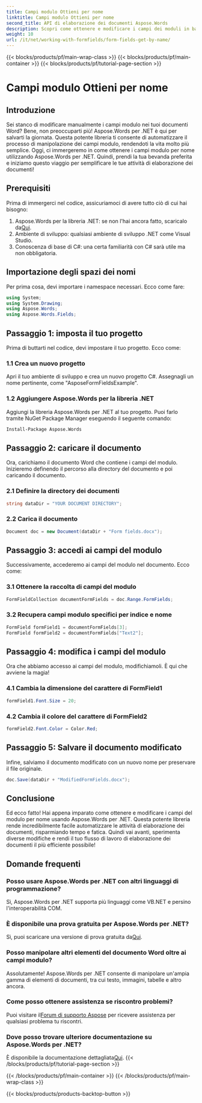 ```yaml
---
title: Campi modulo Ottieni per nome
linktitle: Campi modulo Ottieni per nome
second_title: API di elaborazione dei documenti Aspose.Words
description: Scopri come ottenere e modificare i campi dei moduli in base al nome nei documenti Word utilizzando Aspose.Words per .NET con questa guida dettagliata e dettagliata.
weight: 10
url: /it/net/working-with-formfields/form-fields-get-by-name/
---
```


{{< blocks/products/pf/main-wrap-class >}}
{{< blocks/products/pf/main-container >}}
{{< blocks/products/pf/tutorial-page-section >}}

# Campi modulo Ottieni per nome

## Introduzione

Sei stanco di modificare manualmente i campi modulo nei tuoi documenti Word? Bene, non preoccuparti più! Aspose.Words per .NET è qui per salvarti la giornata. Questa potente libreria ti consente di automatizzare il processo di manipolazione dei campi modulo, rendendoti la vita molto più semplice. Oggi, ci immergeremo in come ottenere i campi modulo per nome utilizzando Aspose.Words per .NET. Quindi, prendi la tua bevanda preferita e iniziamo questo viaggio per semplificare le tue attività di elaborazione dei documenti!

## Prerequisiti

Prima di immergerci nel codice, assicuriamoci di avere tutto ciò di cui hai bisogno:

1.  Aspose.Words per la libreria .NET: se non l'hai ancora fatto, scaricalo da[Qui](https://releases.aspose.com/words/net/).
2. Ambiente di sviluppo: qualsiasi ambiente di sviluppo .NET come Visual Studio.
3. Conoscenza di base di C#: una certa familiarità con C# sarà utile ma non obbligatoria.

## Importazione degli spazi dei nomi

Per prima cosa, devi importare i namespace necessari. Ecco come fare:

```csharp
using System;
using System.Drawing;
using Aspose.Words;
using Aspose.Words.Fields;
```

## Passaggio 1: imposta il tuo progetto

Prima di buttarti nel codice, devi impostare il tuo progetto. Ecco come:

### 1.1 Crea un nuovo progetto

Apri il tuo ambiente di sviluppo e crea un nuovo progetto C#. Assegnagli un nome pertinente, come "AsposeFormFieldsExample".

### 1.2 Aggiungere Aspose.Words per la libreria .NET

Aggiungi la libreria Aspose.Words per .NET al tuo progetto. Puoi farlo tramite NuGet Package Manager eseguendo il seguente comando:

```bash
Install-Package Aspose.Words
```

## Passaggio 2: caricare il documento

Ora, carichiamo il documento Word che contiene i campi del modulo. Inizieremo definendo il percorso alla directory del documento e poi caricando il documento.

### 2.1 Definire la directory dei documenti

```csharp
string dataDir = "YOUR DOCUMENT DIRECTORY";
```

### 2.2 Carica il documento

```csharp
Document doc = new Document(dataDir + "Form fields.docx");
```

## Passaggio 3: accedi ai campi del modulo

Successivamente, accederemo ai campi del modulo nel documento. Ecco come:

### 3.1 Ottenere la raccolta di campi del modulo

```csharp
FormFieldCollection documentFormFields = doc.Range.FormFields;
```

### 3.2 Recupera campi modulo specifici per indice e nome

```csharp
FormField formField1 = documentFormFields[3];
FormField formField2 = documentFormFields["Text2"];
```

## Passaggio 4: modifica i campi del modulo

Ora che abbiamo accesso ai campi del modulo, modifichiamoli. È qui che avviene la magia!

### 4.1 Cambia la dimensione del carattere di FormField1

```csharp
formField1.Font.Size = 20;
```

### 4.2 Cambia il colore del carattere di FormField2

```csharp
formField2.Font.Color = Color.Red;
```

## Passaggio 5: Salvare il documento modificato

Infine, salviamo il documento modificato con un nuovo nome per preservare il file originale.

```csharp
doc.Save(dataDir + "ModifiedFormFields.docx");
```

## Conclusione

Ed ecco fatto! Hai appena imparato come ottenere e modificare i campi del modulo per nome usando Aspose.Words per .NET. Questa potente libreria rende incredibilmente facile automatizzare le attività di elaborazione dei documenti, risparmiando tempo e fatica. Quindi vai avanti, sperimenta diverse modifiche e rendi il tuo flusso di lavoro di elaborazione dei documenti il più efficiente possibile!

## Domande frequenti

### Posso usare Aspose.Words per .NET con altri linguaggi di programmazione?

Sì, Aspose.Words per .NET supporta più linguaggi come VB.NET e persino l'interoperabilità COM.

### È disponibile una prova gratuita per Aspose.Words per .NET?

 Sì, puoi scaricare una versione di prova gratuita da[Qui](https://releases.aspose.com/).

### Posso manipolare altri elementi del documento Word oltre ai campi modulo?

Assolutamente! Aspose.Words per .NET consente di manipolare un'ampia gamma di elementi di documenti, tra cui testo, immagini, tabelle e altro ancora.

### Come posso ottenere assistenza se riscontro problemi?

 Puoi visitare il[Forum di supporto Aspose](https://forum.aspose.com/c/words/8) per ricevere assistenza per qualsiasi problema tu riscontri.

### Dove posso trovare ulteriore documentazione su Aspose.Words per .NET?

 È disponibile la documentazione dettagliata[Qui](https://reference.aspose.com/words/net/).
{{< /blocks/products/pf/tutorial-page-section >}}

{{< /blocks/products/pf/main-container >}}
{{< /blocks/products/pf/main-wrap-class >}}

{{< blocks/products/products-backtop-button >}}
